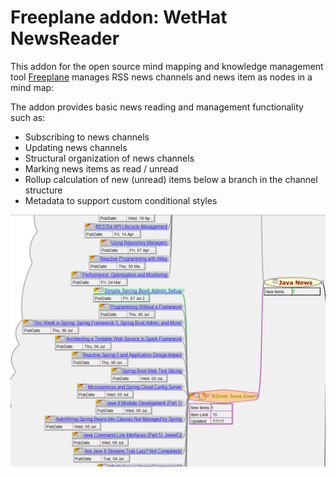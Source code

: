 # Freeplane addon: WetHat NewsReader

This addon for the open source mind mapping and knowledge management tool [Freeplane](https://www.freeplane.org/wiki/index.php/Main_Page)
manages RSS news channels and news item as nodes in a mind map:

The addon provides basic news reading and management functionality such as:

* Subscribing to news channels
* Updating news channels
* Structural organization of news channels
* Marking news items as read / unread
* Rollup calculation of new (unread) items below a branch in the channel structure
* Metadata to support custom conditional styles

![RSSfeed](docs/images/intro.png)